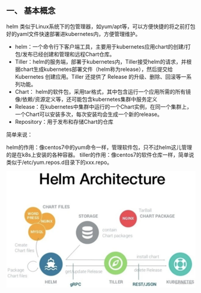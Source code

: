 ## 一、 基本概念
helm 类似于Linux系统下的包管理器，如yum/apt等，可以方便快捷的将之前打包好的yaml文件快速部署进kubernetes内，方便管理维护。

- helm：一个命令行下客户端工具，主要用于kubernetes应用chart的创建/打包/发布已经创建和管理和远程Chart仓库。
- Tiller：helm的服务端，部署于kubernetes内，Tiller接受helm的请求，并根据chart生成kubernetes部署文件（helm称为release），然后提交给 Kubernetes 创建应用。Tiller 还提供了 Release 的升级、删除、回滚等一系列功能。
- Chart： helm的软件包，采用tar格式，其中包含运行一个应用所需的所有镜像/依赖/资源定义等，还可能包含kubernetes集群中服务定义
- Release：在kubernetes中集群中运行的一个Chart实例，在同一个集群上，一个Chart可以安装多次，每次安装均会生成一个新的release。
- Repository：用于发布和存储Chart的仓库

简单来说：

helm的作用：像centos7中的yum命令一样，管理软件包，只不过helm这儿管理的是在k8s上安装的各种容器。
tiller的作用：像centos7的软件仓库一样，简单说类似于/etc/yum.repos.d目录下的xxx.repo。


![](./helm1.awebp)